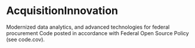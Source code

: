 # AcquisitionInnovation
Modernized data analytics, and advanced technologies for federal procurement
Code posted in accordance with Federal Open Source Policy (see code.cov).
